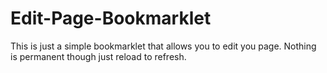 # Edit-Page-Bookmarklet
This is just a simple bookmarklet that allows you to edit you page. Nothing is permanent though just reload to refresh.
